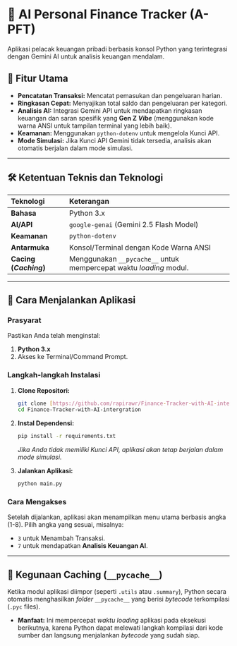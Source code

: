 # 🤖 AI Personal Finance Tracker (A-PFT)

Aplikasi pelacak keuangan pribadi berbasis konsol Python yang terintegrasi dengan Gemini AI untuk analisis keuangan mendalam.

## 🌟 Fitur Utama

* **Pencatatan Transaksi:** Mencatat pemasukan dan pengeluaran harian.
* **Ringkasan Cepat:** Menyajikan total saldo dan pengeluaran per kategori.
* **Analisis AI:** Integrasi Gemini API untuk mendapatkan ringkasan keuangan dan saran spesifik yang **Gen Z *Vibe*** (menggunakan kode warna ANSI untuk tampilan terminal yang lebih baik).
* **Keamanan:** Menggunakan `python-dotenv` untuk mengelola Kunci API.
* **Mode Simulasi:** Jika Kunci API Gemini tidak tersedia, analisis akan otomatis berjalan dalam mode simulasi.

---

## 🛠️ Ketentuan Teknis dan Teknologi

| Teknologi | Keterangan |
| :--- | :--- |
| **Bahasa** | Python 3.x |
| **AI/API** | `google-genai` (Gemini 2.5 Flash Model) |
| **Keamanan** | `python-dotenv` |
| **Antarmuka** | Konsol/Terminal dengan Kode Warna ANSI |
| **Cacing (*Caching*)** | Menggunakan `__pycache__` untuk mempercepat waktu *loading* modul. |

---

## 🚀 Cara Menjalankan Aplikasi

### Prasyarat

Pastikan Anda telah menginstal:
1.  **Python 3.x**
2.  Akses ke Terminal/Command Prompt.

### Langkah-langkah Instalasi

1.  **Clone Repositori:**
    ```bash
    git clone [https://github.com/rapirawr/Finance-Tracker-with-AI-intergration.git](https://github.com/rapirawr/Finance-Tracker-with-AI-intergration.git)
    cd Finance-Tracker-with-AI-intergration
    ```

2.  **Instal Dependensi:**
    ```bash
    pip install -r requirements.txt
    ```
    *Jika Anda tidak memiliki Kunci API, aplikasi akan tetap berjalan dalam mode simulasi.*

3.  **Jalankan Aplikasi:**
    ```bash
    python main.py
    ```

### Cara Mengakses
Setelah dijalankan, aplikasi akan menampilkan menu utama berbasis angka (1-8). Pilih angka yang sesuai, misalnya:
* `3` untuk Menambah Transaksi.
* `7` untuk mendapatkan **Analisis Keuangan AI**.

---

## 💾 Kegunaan Caching (`__pycache__`)

Ketika modul aplikasi diimpor (seperti `.utils` atau `.summary`), Python secara otomatis menghasilkan *folder* `__pycache__` yang berisi *bytecode* terkompilasi (`.pyc` files).

* **Manfaat:** Ini mempercepat *waktu loading* aplikasi pada eksekusi berikutnya, karena Python dapat melewati langkah kompilasi dari kode sumber dan langsung menjalankan *bytecode* yang sudah siap.
